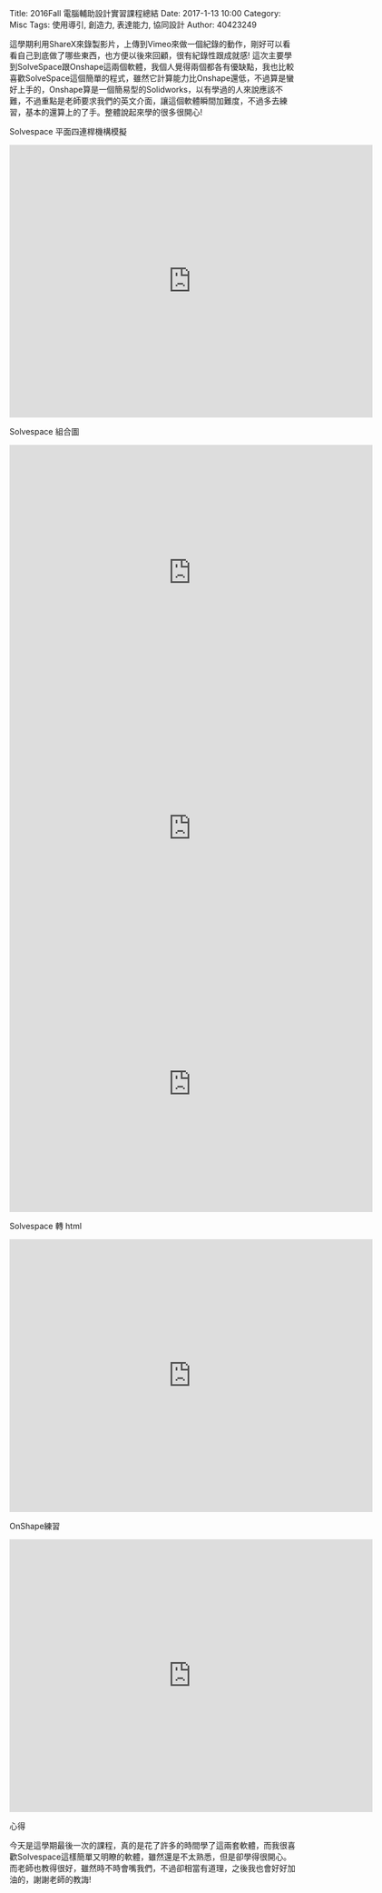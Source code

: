 Title: 2016Fall 電腦輔助設計實習課程總結
Date: 2017-1-13 10:00
Category: Misc
Tags: 使用導引, 創造力, 表達能力, 協同設計
Author: 40423249

<!-- PELICAN_END_SUMMARY -->


這學期利用ShareX來錄製影片，上傳到Vimeo來做一個紀錄的動作，剛好可以看看自己到底做了哪些東西，也方便以後來回顧，很有紀錄性跟成就感!
這次主要學到SolveSpace跟Onshape這兩個軟體，我個人覺得兩個都各有優缺點，我也比較喜歡SolveSpace這個簡單的程式，雖然它計算能力比Onshape還低，不過算是蠻好上手的，Onshape算是一個簡易型的Solidworks，以有學過的人來說應該不難，不過重點是老師要求我們的英文介面，讓這個軟體瞬間加難度，不過多去練習，基本的還算上的了手。整體說起來學的很多很開心!


<p>Solvespace 平面四連桿機構模擬<p>

<iframe src="https://player.vimeo.com/video/199464673" width="640" height="480" frameborder="0" webkitallowfullscreen mozallowfullscreen allowfullscreen></iframe>

<p>Solvespace 組合圖<p>

<iframe src="https://player.vimeo.com/video/199450377" width="640" height="450" frameborder="0" webkitallowfullscreen mozallowfullscreen allowfullscreen></iframe>

<iframe src="https://player.vimeo.com/video/199451073" width="640" height="450" frameborder="0" webkitallowfullscreen mozallowfullscreen allowfullscreen></iframe>

<iframe src="https://player.vimeo.com/video/199453007" width="640" height="450" frameborder="0" webkitallowfullscreen mozallowfullscreen allowfullscreen></iframe>

<p>Solvespace 轉 html<p>

<iframe src="https://player.vimeo.com/video/199455251" width="640" height="480" frameborder="0" webkitallowfullscreen mozallowfullscreen allowfullscreen></iframe>

<p>OnShape練習<p>

<iframe src="https://player.vimeo.com/video/199470457" width="640" height="480" frameborder="0" webkitallowfullscreen mozallowfullscreen allowfullscreen></iframe>


<p>心得<p>今天是這學期最後一次的課程，真的是花了許多的時間學了這兩套軟體，而我很喜歡Solvespace這樣簡單又明瞭的軟體，雖然還是不太熟悉，但是卻學得很開心。而老師也教得很好，雖然時不時會嘴我們，不過卻相當有道理，之後我也會好好加油的，謝謝老師的教誨!
